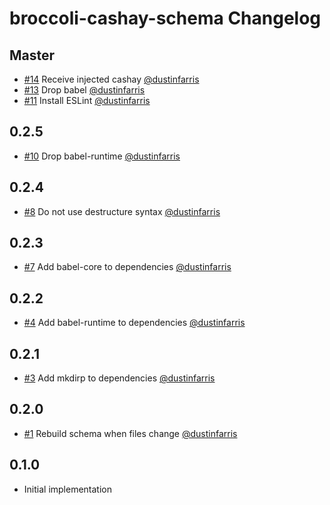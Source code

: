 # broccoli-cashay-schema Changelog


## Master

- [#14](https://github.com/dustinfarris/broccoli-cashay-schema/pull/14)
  Receive injected cashay
  [@dustinfarris](https://github.com/dustinfarris)
- [#13](https://github.com/dustinfarris/broccoli-cashay-schema/pull/13)
  Drop babel
  [@dustinfarris](https://github.com/dustinfarris)
- [#11](https://github.com/dustinfarris/broccoli-cashay-schema/pull/11)
  Install ESLint
  [@dustinfarris](https://github.com/dustinfarris)


## 0.2.5

- [#10](https://github.com/dustinfarris/broccoli-cashay-schema/pull/10)
  Drop babel-runtime
  [@dustinfarris](https://github.com/dustinfarris)


## 0.2.4

- [#8](https://github.com/dustinfarris/broccoli-cashay-schema/pull/8)
  Do not use destructure syntax
  [@dustinfarris](https://github.com/dustinfarris)


## 0.2.3

- [#7](https://github.com/dustinfarris/broccoli-cashay-schema/pull/7)
  Add babel-core to dependencies
  [@dustinfarris](https://github.com/dustinfarris)


## 0.2.2

- [#4](https://github.com/dustinfarris/broccoli-cashay-schema/pull/4)
  Add babel-runtime to dependencies
  [@dustinfarris](https://github.com/dustinfarris)


## 0.2.1

- [#3](https://github.com/dustinfarris/broccoli-cashay-schema/pull/3)
  Add mkdirp to dependencies
  [@dustinfarris](https://github.com/dustinfarris)


## 0.2.0

- [#1](https://github.com/dustinfarris/broccoli-cashay-schema/pull/1)
  Rebuild schema when files change
  [@dustinfarris](https://github.com/dustinfarris)


## 0.1.0

- Initial implementation
